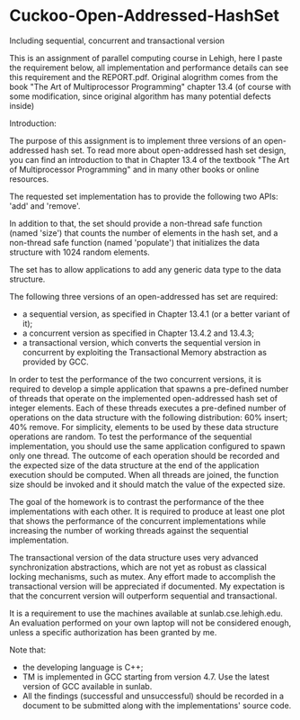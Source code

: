 # Cuckoo-Open-Addressed-HashSet
Including sequential, concurrent and transactional version

This is an assignment of parallel computing course in Lehigh, here I paste the requirement below, 
all implementation and performance details can see this requirement and the REPORT.pdf.
Original alogrithm comes from the book "The Art of Multiprocessor Programming" chapter 13.4
(of course with some modification, since original algorithm has many potential defects inside)

Introduction:

  The purpose of this assignment is to implement three versions of an
  open-addressed hash set. To read more about open-addressed hash set design,
  you can find an introduction to that in Chapter 13.4 of the textbook
  "The Art of Multiprocessor Programming" and in many other books or online resources.
  
  The requested set implementation has to provide the following two APIs: 'add' and 'remove'.
  
  In addition to that, the set should provide a non-thread safe function (named 'size') 
  that counts the number of elements in the hash set, and a non-thread safe function 
  (named 'populate') that initializes the data structure with 1024 random elements. 
  
  The set has to allow applications to add any generic data type to the data structure.
  
  The following three versions of an open-addressed has set are required:
  - a sequential version, as specified in Chapter 13.4.1 (or a better variant of it);
  - a concurrent version as specified in Chapter 13.4.2 and 13.4.3;
  - a transactional version, which converts the sequential version in concurrent by
    exploiting the Transactional Memory abstraction as provided by GCC.
    
  In order to test the performance of the two concurrent versions, it is required
  to develop a simple application that spawns a pre-defined number of threads that
  operate on the implemented open-addressed hash set of integer elements. Each of these
  threads executes a pre-defined number of operations on the data structure with the
  following distribution: 60% insert; 40% remove. For simplicity, elements
  to be used by these data structure operations are random. To test the performance of
  the sequential implementation, you should use the same application configured to spawn
  only one thread. The outcome of each operation should be recorded and the expected size
  of the data structure at the end of the application execution should be computed.
  When all threads are joined, the function size should be invoked and it should match the
  value of the expected size.

  The goal of the homework is to contrast the performance of the thee implementations
  with each other. It is required to produce at least one plot that shows the performance
  of the concurrent implementations while increasing the number of working threads against
  the sequential implementation.
  
  The transactional version of the data structure uses very advanced synchronization
  abstractions, which are not yet as robust as classical locking mechanisms, such as mutex.
  Any effort made to accomplish the transactional version will be appreciated if documented.
  My expectation is that the concurrent version will outperform sequential and
  transactional.
  
  It is a requirement to use the machines available at sunlab.cse.lehigh.edu. An evaluation
  performed on your own laptop will not be considered enough, unless a specific
  authorization has been granted by me.
    
  Note that:
  - the developing language is C++;
  - TM is implemented in GCC starting from version 4.7. Use the latest version of GCC
    available in sunlab.
  - All the findings (successful and unsuccessful) should be recorded in a document to be
    submitted along with the implementations' source code.
  



